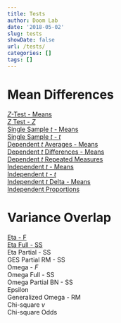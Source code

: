 ```yaml
---
title: Tests
author: Doom Lab
date: '2018-05-02'
slug: tests
showDate: false
url: /tests/
categories: []
tags: []
---
```


# Mean Differences  
  [*Z*-Test - Means](../tests/ztestmeans.html)       
  [*Z* Test - *Z*](ztestz.html)        
  [Single Sample *t* - Means](singletmeans.html)     
  [Single Sample *t* - *t*](singlett.html)       
  [Dependent *t* Averages - Means](deptavgm.html)         
  [Dependent *t* Differences - Means](deptdiffm.html)     
  [Dependent *t* Repeated Measures](deptrm.html)        
  [Independent *t* - Means](indtm.html)      
  [Independent *t* - *t*](indtt.html)      
  [Independent *t* Delta - Means](indtd.html)   
  [Independent Proportions](independentproportions.html)   
  
# Variance Overlap  
  [Eta - F](etaf.html)  
  [Eta Full - SS](etafull.html)    
  Eta Partial - SS  
  GES Partial RM - SS  
  Omega - *F*  
  Omega Full - SS  
  Omega Partial BN - SS  
  Epsilon  
  Generalized Omega - RM  
  Chi-square *v*  
  Chi-square Odds  
  
<!--more-->